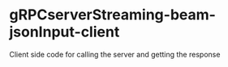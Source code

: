 # gRPCserverStreaming-beam-jsonInput-client
Client side code for calling the server and getting the response
